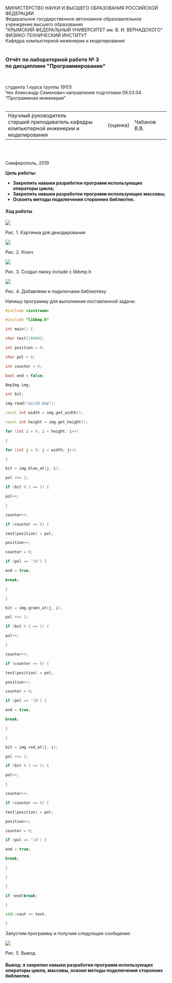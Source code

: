 МИНИСТЕРСТВО НАУКИ  И ВЫСШЕГО ОБРАЗОВАНИЯ РОССИЙСКОЙ ФЕДЕРАЦИИ  
Федеральное государственное автономное образовательное учреждение высшего образования  
"КРЫМСКИЙ ФЕДЕРАЛЬНЫЙ УНИВЕРСИТЕТ им. В. И. ВЕРНАДСКОГО"  
ФИЗИКО-ТЕХНИЧЕСКИЙ ИНСТИТУТ  
Кафедра компьютерной инженерии и моделирования
<br/><br/>

### Отчёт по лабораторной работе № 3<br/> по дисциплине "Программирование"
<br/>

студента 1 курса группы 191(1)  
Чех Александр Семенович 
направления подготовки 09.03.04 "Программная инженерия"  
<br/>

<table>
<tr><td>Научный руководитель<br/> старший преподаватель кафедры<br/> компьютерной инженерии и моделирования</td>
<td>(оценка)</td>
<td>Чабанов В.В.</td>
</tr>
</table>
<br/><br/>

Симферополь, 2019
 
 **Цель работы:**
 - **Закрепить навыки разработки программ использующих операторы цикла;**
 - **Закрепить навыки разработки программ использующих массивы;**
 - **Освоить методы подключения сторонних библиотек.**

#### Ход работы

![](https://sun9-6.userapi.com/c857232/v857232725/b99ce/DQi5V0HeiMs.jpg) 

Рис. 1. Картинка для декодирования

![](https://sun9-27.userapi.com/c857232/v857232725/b99de/yzw8zJtuv4s.jpg) 

Рис. 2. Ключ

![](https://sun9-2.userapi.com/c204628/v204628422/484a5/N46DUXlIHQQ.jpg)

Рис. 3. Создал папку include с libbmp.h

![](https://sun9-3.userapi.com/c857232/v857232422/bb9ec/G52U9amRvUU.jpg)

Рис. 4. Добавляем и подключаем библиотеку

Напишу программу для выполнения поставленной задачи:

```c++
#include <iostream>

#include "libbmp.h"

int main() {

char text[10000];

int position = 0;

char pol = 0;

int counter = 0;

bool end = false;

BmpImg img;

int bit;

img.read("pic10.bmp");

const int width = img.get_width();

const int height = img.get_height();

for (int i = 0; i < height; i++)

{

for (int j = 0; j < width; j++)

{

bit = img.blue_at(j, i);

pol <<= 1;

if (bit % 2 == 1) {

pol++;

}

counter++;

if (counter == 8) {

text[position] = pol;

position++;

counter = 0;

if (pol == '\0') {

end = true;

break;

}

}

bit = img.green_at(j, i);

pol <<= 1;

if (bit % 2 == 1) {

pol++;

}

counter++;

if (counter == 8) {

text[position] = pol;

position++;

counter = 0;

if (pol == '\0') {

end = true;

break;

}

}

bit = img.red_at(j, i);

pol <<= 1;

if (bit % 2 == 1) {

pol++;

}

counter++;

if (counter == 8) {

text[position] = pol;

position++;

counter = 0;

if (pol == '\0') {

end = true;

break;

}

}

}

if (end)break;

}

std::cout << text;

}
```

Запустим программу и получим следующее сообщение: 

![](https://sun9-61.userapi.com/c205624/v205624422/445bd/4dMkJWN02Bk.jpg)

Рис. 5. Вывод

#### Вывод: я закрепил навыки разработки программ использующих операторы цикла, массивы, освоил методы подключения сторонних библиотек.